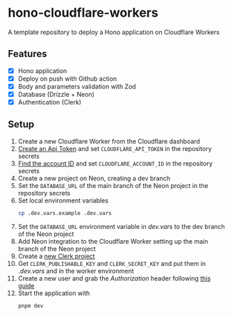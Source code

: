 # hono-cloudflare-workers

A template repository to deploy a Hono application on Cloudflare Workers

## Features
- [x] Hono application
- [x] Deploy on push with Github action
- [x] Body and parameters validation with Zod
- [x] Database (Drizzle + Neon)
- [x] Authentication (Clerk)

## Setup

1. Create a new Cloudflare Worker from the Cloudflare dashboard
2. [Create an Api Token](https://developers.cloudflare.com/workers/ci-cd/external-cicd/github-actions/#api-token) and set `CLOUDFLARE_API_TOKEN` in the repository secrets
3. [Find the account ID](https://developers.cloudflare.com/fundamentals/setup/find-account-and-zone-ids/#find-account-id-workers-and-pages) and set `CLOUDFLARE_ACCOUNT_ID` in the repository secrets
4. Create a new project on Neon, creating a dev branch
5. Set the `DATABASE_URL` of the main branch of the Neon project in the repository secrets
6. Set local environment variables
    ```bash
    cp .dev.vars.example .dev.vars
    ```
7. Set the `DATABASE_URL` environment variable in *dev.vars* to the dev branch of the Neon project
8. Add Neon integration to the Cloudflare Worker setting up the main branch of the Neon project
9. Create a [new Clerk project](https://dashboard.clerk.com/apps/new)
10. Get `CLERK_PUBLISHABLE_KEY` and `CLERK_SECRET_KEY` and put them in *.dev.vars* and in the worker environment
11. Create a new user and grab the *Authorization* header following [this guide](https://clerk.com/docs/testing/postman-or-insomnia)
12. Start the application with
    ```bash
    pnpm dev
    ```
